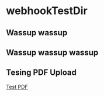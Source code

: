 # webhookTestDir
## Wassup wassup
## Wassup wassup wassup

## Tesing PDF Upload
[Test PDF](./Test_PDF.md)  